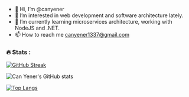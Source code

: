 - 👋 Hi, I’m @canyener
- 👀 I’m interested in web development and software architecture lately.
- 🌱 I’m currently learning microservices architecture, working with NodeJS and .NET.
- 📫 How to reach me canyener1337@gmail.com

### :fire: Stats :
[![GitHub Streak](https://streak-stats.demolab.com/?user=DenverCoder1)](https://git.io/streak-stats)

![Can Yener's GitHub stats](https://github-readme-stats.vercel.app/api?username=canyener&show_icons=true&theme=radical)

[![Top Langs](https://github-readme-stats.vercel.app/api/top-langs/?username=canyener&layout=compact&theme=vision-friendly-dark)](https://github.com/anuraghazra/github-readme-stats)
<!---
canyener/canyener is a ✨ special ✨ repository because its `README.md` (this file) appears on your GitHub profile.
You can click the Preview link to take a look at your changes.
--->
